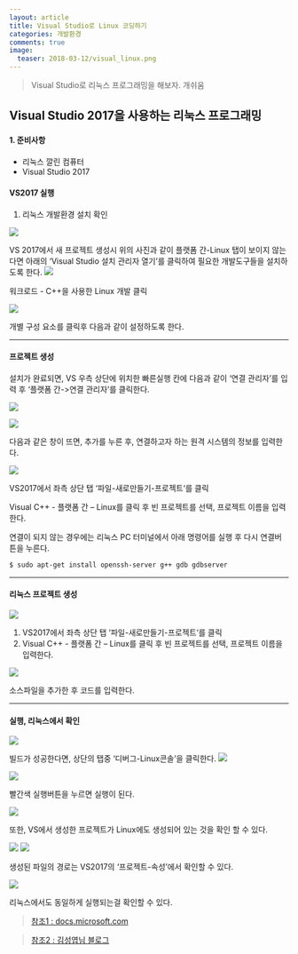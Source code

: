 ```yaml
---
layout: article
title: Visual Studio로 Linux 코딩하기
categories: 개발환경
comments: true
image:
  teaser: 2018-03-12/visual_linux.png
---
```

> Visual Studio로 리눅스 프로그래밍을 해보자. 개쉬움

## Visual Studio 2017을 사용하는 리눅스 프로그래밍
#### 1. 준비사항
  - 리눅스 깔린 컴퓨터
  - Visual Studio 2017

#### VS2017 실행
  1. 리눅스 개발환경 설치 확인


![](/images/2018-03-12/ide_check1.png)

VS 2017에서 새 프로젝트 생성시 위의 사진과 같이 플랫폼 간-Linux 탭이 보이지 않는다면 아래의 ‘Visual Studio 설치 관리자 열기’를 클릭하여 필요한 개발도구들을 설치하도록 한다.
![](/images/2018-03-12/ide_check2.png)

워크로드 - C++을 사용한 Linux 개발 클릭

![](/images/2018-03-12/ide_check3.png)

개별 구성 요소를 클릭후 다음과 같이 설정하도록 한다.

---

#### 프로젝트 생성
설치가 완료되면, VS 우측 상단에 위치한 빠른실행 칸에 다음과 같이 ‘연결 관리자’를 입력 후 ‘플랫폼 간->연결 관리자’를 클릭한다.


![](/images/2018-03-12/setting1.png)



![](/images/2018-03-12/setting2.png)

다음과 같은 창이 뜨면, 추가를 누른 후, 연결하고자 하는 원격 시스템의 정보를 입력한다.

![](/images/2018-03-12/setting3.png)

VS2017에서 좌측 상단 탭 ‘파일-새로만들기-프로젝트‘를 클릭

Visual C++ - 플랫폼 간 – Linux를 클릭 후 빈 프로젝트를 선택, 프로젝트 이름을 입력한다.


연결이 되지 않는 경우에는 리눅스 PC 터미널에서 아래 명령어를 실행 후 다시 연결버튼을 누른다.
```sh
$ sudo apt-get install openssh-server g++ gdb gdbserver
```

---

#### 리눅스 프로젝트 생성
![](/images/2018-03-12/make_project1.png)

1. VS2017에서 좌측 상단 탭 ‘파일-새로만들기-프로젝트‘를 클릭
2. Visual C++ - 플랫폼 간 – Linux를 클릭 후 빈 프로젝트를 선택, 프로젝트 이름을 입력한다.


![](/images/2018-03-12/make_project2.png)

소스파일을 추가한 후 코드를 입력한다.

---

#### 실행, 리눅스에서 확인
![](/images/2018-03-12/make_project3.png)

빌드가 성공한다면, 상단의 탭중 ‘디버그-Linux콘솔’을 클릭한다.
![](/images/2018-03-12/make_project4.png)


![](/images/2018-03-12/make_project5.png)

빨간색 실행버튼을 누르면 실행이 된다.


![](/images/2018-03-12/check_on_linux1.png)

또한, VS에서 생성한 프로젝트가 Linux에도 생성되어 있는 것을 확인 할 수 있다.

![](/images/2018-03-12/check_on_linux2.png)
![](/images/2018-03-12/check_on_linux3.png)

생성된 파일의 경로는 VS2017의 ‘프로젝트-속성’에서 확인할 수 있다.

![](/images/2018-03-12/check_on_linux4.png)

리눅스에서도 동일하게 실행되는걸 확인할 수 있다.


>[참조1 : docs.microsoft.com](https://docs.microsoft.com/ko-kr/cpp/linux/create-a-new-linux-project)  

>[참조2 : 김성엽님 블로그]( http://blog.naver.com/PostView.nhn?blogId=tipsware&logNo=220991849234&categoryNo=52&parentCategoryNo=0&viewDate=&currentPage=1&postListTopCurrentPage=1&from=postView)
